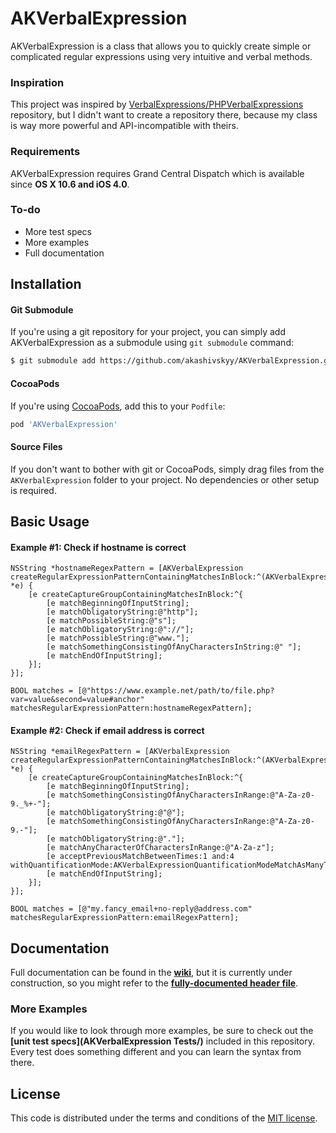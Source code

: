 # AKVerbalExpression

AKVerbalExpression is a class that allows you to quickly create simple or complicated regular expressions using very intuitive and verbal methods.

### Inspiration

This project was inspired by [VerbalExpressions/PHPVerbalExpressions](https://github.com/VerbalExpressions/PHPVerbalExpressions) repository, but I didn't want to create a repository there, because my class is way more powerful and API-incompatible with theirs.

### Requirements

AKVerbalExpression requires Grand Central Dispatch which is available since **OS X 10.6 and iOS 4.0**.

### To-do

- More test specs
- More examples
- Full documentation

## Installation

#### Git Submodule

If you're using a git repository for your project, you can simply add AKVerbalExpression as a submodule using `git submodule` command:

```sh
$ git submodule add https://github.com/akashivskyy/AKVerbalExpression.git <path>
```

#### CocoaPods

If you're using [CocoaPods](http://cocoapods.org), add this to your `Podfile`:

```ruby
pod 'AKVerbalExpression'
```

#### Source Files

If you don't want to bother with git or CocoaPods, simply drag files from the `AKVerbalExpression` folder to your project. No dependencies or other setup is required.

## Basic Usage

#### Example #1: Check if hostname is correct

```objc 
NSString *hostnameRegexPattern = [AKVerbalExpression createRegularExpressionPatternContainingMatchesInBlock:^(AKVerbalExpression *e) {
    [e createCaptureGroupContainingMatchesInBlock:^{
        [e matchBeginningOfInputString];
        [e matchObligatoryString:@"http"];
        [e matchPossibleString:@"s"];
        [e matchObligatoryString:@"://"];
        [e matchPossibleString:@"www."];
        [e matchSomethingConsistingOfAnyCharactersInString:@" "];
        [e matchEndOfInputString];
    }];
}];

BOOL matches = [@"https://www.example.net/path/to/file.php?var=value&second=value#anchor" matchesRegularExpressionPattern:hostnameRegexPattern];
```

#### Example #2: Check if email address is correct

```objc
NSString *emailRegexPattern = [AKVerbalExpression createRegularExpressionPatternContainingMatchesInBlock:^(AKVerbalExpression *e) {
    [e createCaptureGroupContainingMatchesInBlock:^{
        [e matchBeginningOfInputString];
        [e matchSomethingConsistingOfAnyCharactersInRange:@"A-Za-z0-9._%+-"];
        [e matchObligatoryString:@"@"];
        [e matchSomethingConsistingOfAnyCharactersInRange:@"A-Za-z0-9.-"];
        [e matchObligatoryString:@"."];
        [e matchAnyCharacterOfCharactersInRange:@"A-Za-z"];
        [e acceptPreviousMatchBetweenTimes:1 and:4 withQuantificationMode:AKVerbalExpressionQuantificationModeMatchAsManyTimesAsPossible];
        [e matchEndOfInputString];
    }];
}];

BOOL matches = [@"my.fancy_email+no-reply@address.com" matchesRegularExpressionPattern:emailRegexPattern];
```

## Documentation

Full documentation can be found in the **[wiki](https://github.com/akashivskyy/AKVerbalExpression/wiki)**, but it is currently under construction, so you might refer to the **[fully-documented header file](AKVerbalExpression/AKVerbalExpression.h)**.

### More Examples

If you would like to look through more examples, be sure to check out the **[unit test specs](AKVerbalExpression Tests/)** included in this repository. Every test does something different and you can learn the syntax from there.

## License

This code is distributed under the terms and conditions of the [MIT license](LICENSE.md).